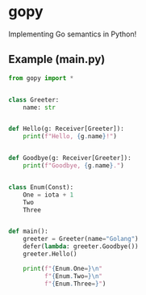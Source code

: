 # gopy
Implementing Go semantics in Python!

## Example (main.py)

```python
from gopy import *


class Greeter:
    name: str


def Hello(g: Receiver[Greeter]):
    print(f"Hello, {g.name}!")


def Goodbye(g: Receiver[Greeter]):
    print(f"Goodbye, {g.name}.")


class Enum(Const):
    One = iota + 1
    Two
    Three


def main():
    greeter = Greeter(name="Golang")
    defer(lambda: greeter.Goodbye())
    greeter.Hello()

    print(f"{Enum.One=}\n"
          f"{Enum.Two=}\n"
          f"{Enum.Three=}")
```